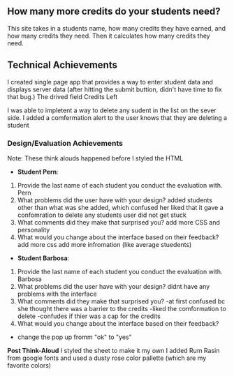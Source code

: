 

## How many more credits do your students need?
This site takes in a students name, how many credits they have earned, and how many credits they need. Then it calculates how many
credits they need.

## Technical Achievements
I created single page app that provides a way to enter student data and displays server data (after hitting the submit buttion, didn't have time to fix that bug.)
The drived field Credits Left 

I was able to impletent a way to delete any sudent in the list on the sever side. I added a comfermation alert to the user knows that they are deleting a student 

### Design/Evaluation Achievements
Note: These think alouds happened before I styled the HTML

- **Student Pern**:
1. Provide the last name of each student you conduct the evaluation with.
Pern
2. What problems did the user have with your design?
added students other than what was she added, which confused her 
liked that it gave a confomration to delete any students 
user did not get stuck 
3. What comments did they make that surprised you?
add more CSS and personality 
4. What would you change about the interface based on their feedback?
add more css
add more infromation (like average stuedents)


- **Student Barbosa**:
1. Provide the last name of each student you conduct the evaluation with.
Barbosa
2. What problems did the user have with your design?
didnt have any problems with the interface 
3. What comments did they make that surprised you?
-at first confused bc she thought there was a barrier to the credits
-liked the comformation to delete 
-confudes if thier was a cap for the credits 
4. What would you change about the interface based on their feedback?
- change the pop up fromm "ok" to "yes"

**Post Think-Aloud**
I styled the sheet to make it my own I added Rum Rasin from google fonts and used a dusty rose color pallette (which are my favorite colors)

